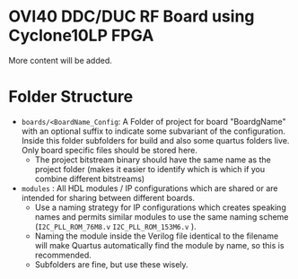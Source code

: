 # OVI40 DDC/DUC RF Board using Cyclone10LP FPGA

More content will be added. 

# Folder Structure

- `boards/<BoardName_Config`: A Folder of project for board "BoardgName" with an optional suffix to indicate some subvariant of the configuration.  Inside this folder subfolders for build and also some quartus folders live. Only board specific files should be stored here.
	- The project bitstream binary should have the same name as the project folder (makes it easier to identify which is which if you combine different bitstreams)
- `modules` : All HDL modules / IP configurations which are shared or are intended for sharing between different boards. 
	- Use a naming strategy for IP configurations which creates speaking names and permits similar modules to use the same naming scheme (`I2C_PLL_ROM_76M8.v` `I2C_PLL_ROM_153M6.v` ). 
	- Naming the module inside the Verilog file identical to the filename will make Quartus automatically find the module by name, so this is recommended.
	- Subfolders are fine, but use these wisely. 
